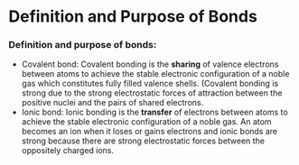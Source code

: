 # Definition and Purpose of Bonds

### **Definition and purpose of bonds:** <a href="#_knmj7rxdi4qj" id="_knmj7rxdi4qj"></a>

* Covalent bond: Covalent bonding is the **sharing** of valence electrons between atoms to achieve the stable electronic configuration of a noble gas which constitutes fully filled valence shells. (Covalent bonding is strong due to the strong electrostatic forces of attraction between the positive nuclei and the pairs of shared electrons.
* Ionic bond: Ionic bonding is the **transfer** of electrons between atoms to achieve the stable electronic configuration of a noble gas. An atom becomes an ion when it loses or gains electrons and ionic bonds are strong because there are strong electrostatic forces between the oppositely charged ions.
